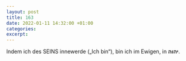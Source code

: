 ```yaml
---
layout: post
title: 163
date: 2022-01-11 14:32:00 +01:00
categories: 
excerpt: 
---
```


Indem ich des SEINS innewerde („Ich bin“), bin ich im Ewigen, in **יהוה**.
